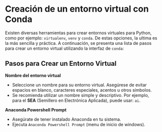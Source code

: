 # Creación de un entorno virtual con Conda

Existen diversas herramientas para crear entornos virtuales para Python, como por ejemplo: `virtualenv`, `venv` y `conda`. De estas opciones, la ultima es la más sencilla y práctica. A continuación, se presenta una lista de pasos para crear un entorno virtual utilizando la interfaz de `conda`:

## Pasos para Crear un Entorno Virtual

**Nombre del entorno virtual**

- Seleccione un nombre para su entorno virtual. Asegúrese de evitar espacios en blanco, caracteres especiales, acentos u otros símbolos. 
- Se recomienda utilizar un nombre simple y descriptivo. Por ejemplo, para el **SEA** (Semillero en Electrónica Aplicada), puede usar:  `ai`.

**Anaconda Powershell Prompt**
- Asegúrate de tener instalado Anaconda en tu sistema.
- Ejecuta `Anaconda Powershell Prompt` (menu de inicio de windows).
